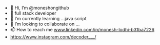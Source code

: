 - 👋 Hi, I’m @moneshongithub
- 👀 full stack developer
- 🌱 I’m currently learning ...java script 
- 💞️ I’m looking to collaborate on ...
- 📫 How to reach me www.linkedin.com/in/monesh-lodhi-b31ba7226
- https://www.instagram.com/decoder___/

<!---
moneshongithub/moneshongithub is a ✨ special ✨ repository because its `README.md` (this file) appears on your GitHub profile.
You can click the Preview link to take a look at your changes.
--->
